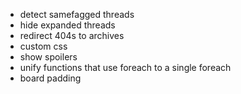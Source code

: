 - detect samefagged threads
- hide expanded threads
- redirect 404s to archives
- custom css
- show spoilers
- unify functions that use foreach to a single foreach
- board padding